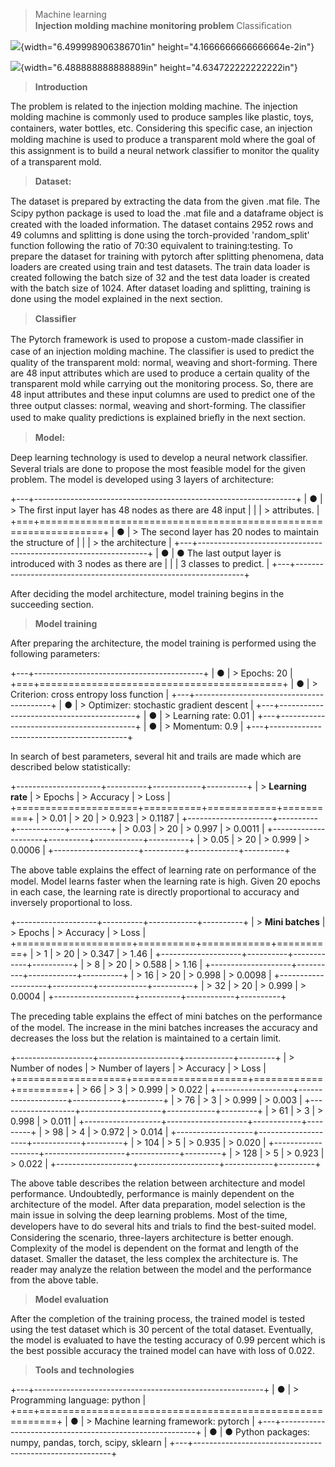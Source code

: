 > Machine learning\
> **Injection molding machine monitoring problem** Classiﬁcation

![](27e8ec5f0c40489a990a2f2dbfc1fdb1/media/image1.png){width="6.499998906386701in"
height="4.1666666666666664e-2in"}

![](27e8ec5f0c40489a990a2f2dbfc1fdb1/media/image2.png){width="6.488888888888889in"
height="4.634722222222222in"}

> **Introduction**

The problem is related to the injection molding machine. The injection
molding machine is commonly used to produce samples like plastic, toys, containers, water bottles, etc. Considering this speciﬁc case, an injection molding machine is used to produce a transparent mold where the goal of this assignment is to build a neural
network classiﬁer to monitor the quality of a transparent mold.

> **Dataset:**

The dataset is prepared by extracting the data from the given .mat ﬁle.
The Scipy python package is used to load the .mat ﬁle and a dataframe object is created
with the loaded information. The dataset contains 2952 rows and 49 columns and splitting is done using the torch-provided 'random_split' function following the ratio of 70:30 equivalent to training:testing. To prepare the dataset for training with pytorch after splitting phenomena, data loaders are created using train and test datasets. The train data loader is created following the batch size of 32 and the test data loader is created with the batch size of 1024. After dataset loading and splitting, training is done using the model explained in the next section.

> **Classiﬁer**

The Pytorch framework is used to propose a custom-made classiﬁer in case
of an injection molding machine. The classiﬁer is used to predict the quality of the
transparent mold: normal, weaving and short-forming. There are 48 input attributes which
are used to produce a certain quality of the transparent mold while carrying out the
monitoring process. So, there are 48 input attributes and these input columns are
used to predict one of the three output classes: normal, weaving and short-forming. The
classiﬁer used to make quality predictions is explained brieﬂy in the next section.

> **Model:**

Deep learning technology is used to develop a neural network classiﬁer.
Several trials are done to propose the most feasible model for the given problem. The model is developed using 3 layers of architecture:

+---+-----------------------------------------------------------------+
| ● | > The ﬁrst input layer has 48 nodes as there are 48 input       |
|   | > attributes.                                                   |
+===+=================================================================+
| ● | > The second layer has 20 nodes to maintain the structure of    |
|   | > the architecture                                              |
+---+-----------------------------------------------------------------+
| ● | ● The last output layer is introduced with 3 nodes as there are |
|   | 3 classes to predict.                                           |
+---+-----------------------------------------------------------------+

After deciding the model architecture, model training begins in the
succeeding section.

> **Model training**

After preparing the architecture, the model training is performed using
the following parameters:

+---+------------------------------------------+
| ● | > Epochs: 20                             |
+===+==========================================+
| ● | > Criterion: cross entropy loss function |
+---+------------------------------------------+
| ● | > Optimizer: stochastic gradient descent |
+---+------------------------------------------+
| ● | > Learning rate: 0.01                    |
+---+------------------------------------------+
| ● | > Momentum: 0.9                          |
+---+------------------------------------------+

In search of best parameters, several hit and trails are made which are
described below statistically:

+---------------------+----------+------------+----------+
| > **Learning rate** | > Epochs | > Accuracy | > Loss   |
+=====================+==========+============+==========+
| > 0.01              | > 20     | > 0.923    | > 0.1187 |
+---------------------+----------+------------+----------+
| > 0.03              | > 20     | > 0.997    | > 0.0011 |
+---------------------+----------+------------+----------+
| > 0.05              | > 20     | > 0.999    | > 0.0006 |
+---------------------+----------+------------+----------+

The above table explains the eﬀect of learning rate on performance of
the model. Model learns faster when the learning rate is high. Given 20 epochs in each
case, the learning rate is directly proportional to accuracy and inversely proportional to loss.

+--------------------+----------+------------+----------+
| > **Mini batches** | > Epochs | > Accuracy | > Loss   |
+====================+==========+============+==========+
| > 1                | > 20     | > 0.347    | > 1.46   |
+--------------------+----------+------------+----------+
| > 8                | > 20     | > 0.588    | > 1.16   |
+--------------------+----------+------------+----------+
| > 16               | > 20     | > 0.998    | > 0.0098 |
+--------------------+----------+------------+----------+
| > 32               | > 20     | > 0.999    | > 0.0004 |
+--------------------+----------+------------+----------+

The preceding table explains the eﬀect of mini batches on the performance of the model. The increase in the mini batches increases the accuracy and decreases the loss but the relation is maintained to a certain limit.

+-------------------+--------------------+------------+---------+
| > Number of nodes | > Number of layers | > Accuracy | > Loss  |
+===================+====================+============+=========+
| > 66              | > 3                | > 0.999    | > 0.022 |
+-------------------+--------------------+------------+---------+
| > 76              | > 3                | > 0.999    | > 0.003 |
+-------------------+--------------------+------------+---------+
| > 61              | > 3                | > 0.998    | > 0.011 |
+-------------------+--------------------+------------+---------+
| > 98              | > 4                | > 0.972    | > 0.014 |
+-------------------+--------------------+------------+---------+
| > 104             | > 5                | > 0.935    | > 0.020 |
+-------------------+--------------------+------------+---------+
| > 128             | > 5                | > 0.923    | > 0.022 |
+-------------------+--------------------+------------+---------+

The above table describes the relation between architecture and model
performance. Undoubtedly, performance is mainly dependent on the architecture of the
model. After data preparation, model selection is the main issue in solving the deep
learning problems. Most of the time, developers have to do several hits and trials to ﬁnd the best-suited model. Considering the scenario, three-layers architecture is better
enough. Complexity of the model is dependent on the format and length of the dataset. Smaller the dataset, the less complex the architecture is. The reader may analyze the relation between the model and the performance from the above table.

> **Model evaluation**

After the completion of the training process, the trained model is
tested using the test dataset which is 30 percent of the total dataset. Eventually, the model is evaluated to have the testing accuracy of 0.99 percent which is the best possible accuracy the trained model can have with loss of 0.022.

> **Tools and technologies**

+---+---------------------------------------------------------+
| ● | > Programming language: python                          |
+===+=========================================================+
| ● | > Machine learning framework: pytorch                   |
+---+---------------------------------------------------------+
| ● | ● Python packages: numpy, pandas, torch, scipy, sklearn |
+---+---------------------------------------------------------+

